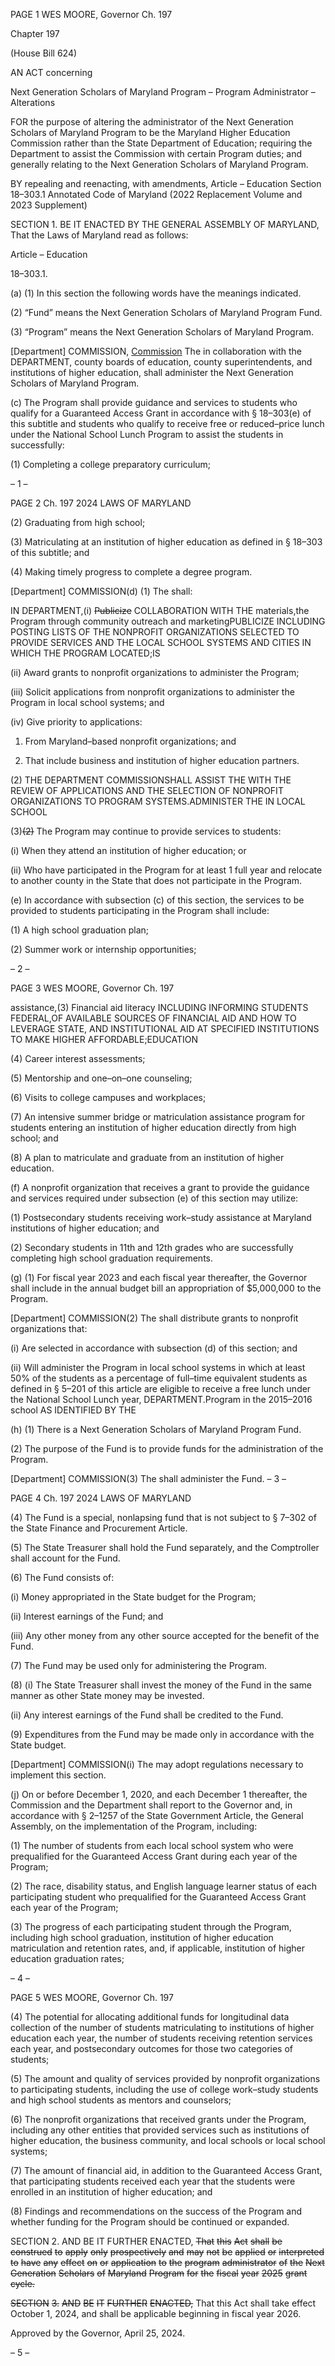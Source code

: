 PAGE 1
WES MOORE, Governor Ch. 197

Chapter 197

(House Bill 624)

AN ACT concerning

Next Generation Scholars of Maryland Program – Program Administrator –
Alterations

FOR the purpose of altering the administrator of the Next Generation Scholars of Maryland
Program to be the Maryland Higher Education Commission rather than the State
Department of Education; requiring the Department to assist the Commission with
certain Program duties; and generally relating to the Next Generation Scholars of
Maryland Program.

BY repealing and reenacting, with amendments,
Article – Education
Section 18–303.1
Annotated Code of Maryland
(2022 Replacement Volume and 2023 Supplement)

SECTION 1. BE IT ENACTED BY THE GENERAL ASSEMBLY OF MARYLAND,
That the Laws of Maryland read as follows:

Article – Education

18–303.1.

(a) (1) In this section the following words have the meanings indicated.

(2) “Fund” means the Next Generation Scholars of Maryland Program
Fund.

(3) “Program” means the Next Generation Scholars of Maryland Program.

[Department] COMMISSION, [Commission](b) The in collaboration with the
DEPARTMENT, county boards of education, county superintendents, and institutions of
higher education, shall administer the Next Generation Scholars of Maryland Program.

(c) The Program shall provide guidance and services to students who qualify for
a Guaranteed Access Grant in accordance with § 18–303(e) of this subtitle and students
who qualify to receive free or reduced–price lunch under the National School Lunch
Program to assist the students in successfully:

(1) Completing a college preparatory curriculum;

– 1 –

PAGE 2
Ch. 197 2024 LAWS OF MARYLAND

(2) Graduating from high school;

(3) Matriculating at an institution of higher education as defined in §
18–303 of this subtitle; and

(4) Making timely progress to complete a degree program.

[Department] COMMISSION(d) (1) The shall:

IN DEPARTMENT,(i) ~~Publicize~~ COLLABORATION WITH THE
materials,the Program through community outreach and marketingPUBLICIZE
INCLUDING POSTING LISTS OF THE NONPROFIT ORGANIZATIONS SELECTED TO
PROVIDE SERVICES AND THE LOCAL SCHOOL SYSTEMS AND CITIES IN WHICH THE
PROGRAM LOCATED;IS

(ii) Award grants to nonprofit organizations to administer the
Program;

(iii) Solicit applications from nonprofit organizations to administer
the Program in local school systems; and

(iv) Give priority to applications:

1. From Maryland–based nonprofit organizations; and

2. That include business and institution of higher education
partners.

(2) THE DEPARTMENT COMMISSIONSHALL ASSIST THE WITH THE
REVIEW OF APPLICATIONS AND THE SELECTION OF NONPROFIT ORGANIZATIONS TO
PROGRAM SYSTEMS.ADMINISTER THE IN LOCAL SCHOOL

(3)~~(2)~~ The Program may continue to provide services to students:

(i) When they attend an institution of higher education; or

(ii) Who have participated in the Program for at least 1 full year and
relocate to another county in the State that does not participate in the Program.

(e) In accordance with subsection (c) of this section, the services to be provided to
students participating in the Program shall include:

(1) A high school graduation plan;

(2) Summer work or internship opportunities;

– 2 –

PAGE 3
WES MOORE, Governor Ch. 197

assistance,(3) Financial aid literacy INCLUDING INFORMING STUDENTS
FEDERAL,OF AVAILABLE SOURCES OF FINANCIAL AID AND HOW TO LEVERAGE
STATE, AND INSTITUTIONAL AID AT SPECIFIED INSTITUTIONS TO MAKE HIGHER
AFFORDABLE;EDUCATION

(4) Career interest assessments;

(5) Mentorship and one–on–one counseling;

(6) Visits to college campuses and workplaces;

(7) An intensive summer bridge or matriculation assistance program for
students entering an institution of higher education directly from high school; and

(8) A plan to matriculate and graduate from an institution of higher
education.

(f) A nonprofit organization that receives a grant to provide the guidance and
services required under subsection (e) of this section may utilize:

(1) Postsecondary students receiving work–study assistance at Maryland
institutions of higher education; and

(2) Secondary students in 11th and 12th grades who are successfully
completing high school graduation requirements.

(g) (1) For fiscal year 2023 and each fiscal year thereafter, the Governor shall
include in the annual budget bill an appropriation of $5,000,000 to the Program.

[Department] COMMISSION(2) The shall distribute grants to nonprofit
organizations that:

(i) Are selected in accordance with subsection (d) of this section; and

(ii) Will administer the Program in local school systems in which at
least 50% of the students as a percentage of full–time equivalent students as defined in §
5–201 of this article are eligible to receive a free lunch under the National School Lunch
year, DEPARTMENT.Program in the 2015–2016 school AS IDENTIFIED BY THE

(h) (1) There is a Next Generation Scholars of Maryland Program Fund.

(2) The purpose of the Fund is to provide funds for the administration of
the Program.

[Department] COMMISSION(3) The shall administer the Fund.
– 3 –

PAGE 4
Ch. 197 2024 LAWS OF MARYLAND

(4) The Fund is a special, nonlapsing fund that is not subject to § 7–302 of
the State Finance and Procurement Article.

(5) The State Treasurer shall hold the Fund separately, and the
Comptroller shall account for the Fund.

(6) The Fund consists of:

(i) Money appropriated in the State budget for the Program;

(ii) Interest earnings of the Fund; and

(iii) Any other money from any other source accepted for the benefit
of the Fund.

(7) The Fund may be used only for administering the Program.

(8) (i) The State Treasurer shall invest the money of the Fund in the
same manner as other State money may be invested.

(ii) Any interest earnings of the Fund shall be credited to the Fund.

(9) Expenditures from the Fund may be made only in accordance with the
State budget.

[Department] COMMISSION(i) The may adopt regulations necessary to
implement this section.

(j) On or before December 1, 2020, and each December 1 thereafter, the
Commission and the Department shall report to the Governor and, in accordance with §
2–1257 of the State Government Article, the General Assembly, on the implementation of
the Program, including:

(1) The number of students from each local school system who were
prequalified for the Guaranteed Access Grant during each year of the Program;

(2) The race, disability status, and English language learner status of each
participating student who prequalified for the Guaranteed Access Grant each year of the
Program;

(3) The progress of each participating student through the Program,
including high school graduation, institution of higher education matriculation and
retention rates, and, if applicable, institution of higher education graduation rates;

– 4 –

PAGE 5
WES MOORE, Governor Ch. 197

(4) The potential for allocating additional funds for longitudinal data
collection of the number of students matriculating to institutions of higher education each
year, the number of students receiving retention services each year, and postsecondary
outcomes for those two categories of students;

(5) The amount and quality of services provided by nonprofit organizations
to participating students, including the use of college work–study students and high school
students as mentors and counselors;

(6) The nonprofit organizations that received grants under the Program,
including any other entities that provided services such as institutions of higher education,
the business community, and local schools or local school systems;

(7) The amount of financial aid, in addition to the Guaranteed Access
Grant, that participating students received each year that the students were enrolled in an
institution of higher education; and

(8) Findings and recommendations on the success of the Program and
whether funding for the Program should be continued or expanded.

SECTION 2. AND BE IT FURTHER ENACTED, ~~That~~ ~~this~~ ~~Act~~ ~~shall~~ ~~be~~ ~~construed~~ ~~to~~
~~apply~~ ~~only~~ ~~prospectively~~ ~~and~~ ~~may~~ ~~not~~ ~~be~~ ~~applied~~ ~~or~~ ~~interpreted~~ ~~to~~ ~~have~~ ~~any~~ ~~effect~~ ~~on~~ ~~or~~
~~application~~ ~~to~~ ~~the~~ ~~program~~ ~~administrator~~ ~~of~~ ~~the~~ ~~Next~~ ~~Generation~~ ~~Scholars~~ ~~of~~ ~~Maryland~~
~~Program~~ ~~for~~ ~~the~~ ~~fiscal~~ ~~year~~ ~~2025~~ ~~grant~~ ~~cycle.~~

~~SECTION~~ ~~3.~~ ~~AND~~ ~~BE~~ ~~IT~~ ~~FURTHER~~ ~~ENACTED,~~ That this Act shall take effect
October 1, 2024, and shall be applicable beginning in fiscal year 2026.

Approved by the Governor, April 25, 2024.

– 5 –